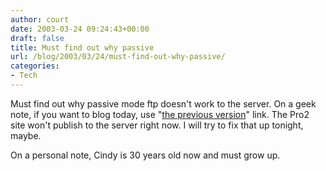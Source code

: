 ```yaml
---
author: court
date: 2003-03-24 09:24:43+00:00
draft: false
title: Must find out why passive
url: /blog/2003/03/24/must-find-out-why-passive/
categories:
- Tech
---
```


Must find out why passive mode ftp doesn't work to the server.  On a geek note, if you want to blog today, use "[the previous version](http://pro1.blogger.com)" link.  The Pro2 site won't publish to the server right now.  I will try to fix that up tonight, maybe.

On a personal note, Cindy is 30 years old now and must grow up.
